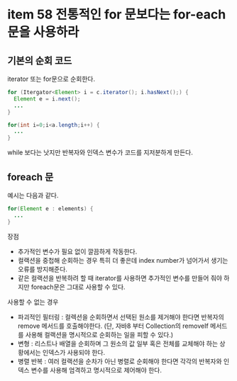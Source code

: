 # item 58 전통적인 for 문보다는 for-each문을 사용하라

## 기본의 순회 코드

iterator 또는 for문으로 순회한다.

```java
for (Itergator<Element> i = c.iterator(); i.hasNext();) {
  Element e = i.next();
  ...
}

for(int i=0;i<a.length;i++) {
  ...
}
```

while 보다는 낫지만 반복자와 인덱스 변수가 코드를 지저분하게 만든다.

## foreach 문

예시는 다음과 같다.

```java
for(Element e : elements) {
  ...
}
```

장점

- 추가적인 변수가 필요 없이 깔끔하게 작동한다.
- 컬랙션을 중첩해 순회하는 경우 특히 더 좋은데 index number가 넘어가서 생기는 오류를 방지해준다.
- 같은 컬랙션을 반복하려 할 때 iterator를 사용하면 추가적인 변수를 만들어 줘야 하지만 foreach문은 그대로 사용할 수 있다.

사용할 수 없는 경우

- 파괴적인 필터링 : 컬렉션을 순회하면서 선택된 원소를 제거해야 한다면 반복자의 remove 메서드를 호출해야한다.
  (단, 자바8 부터 Collection의 removeIf 메서드를 사용해 컬랙션을 명시적으로 순회하는 일을 피할 수 있다.)
- 변형 : 리스트나 배열을 순회하며 그 원소의 값 일부 혹은 전체를 교체해야 하는 상황에서는 인덱스가 사용되야 한다.
- 병렬 반복 : 여러 컬랙션을 순차가 아닌 병렬로 순회해야 한다면 각각의 반복자와 인덱스 변수를 사용해 엄격하고 명시적으로 제어해야 한다.



